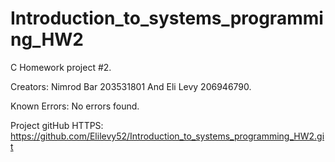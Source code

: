 # Introduction_to_systems_programming_HW2
C Homework project #2.

Creators: Nimrod Bar 203531801 And Eli Levy 206946790.

Known Errors: No errors found.

Project gitHub HTTPS: https://github.com/Elilevy52/Introduction_to_systems_programming_HW2.git
